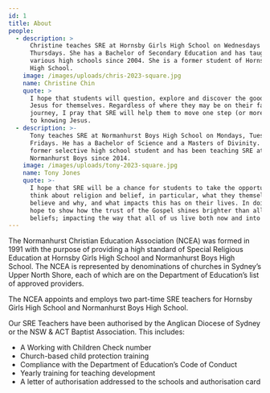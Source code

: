 ```yaml
---
id: 1
title: About
people:
  - description: >
      Christine teaches SRE at Hornsby Girls High School on Wednesdays and
      Thursdays. She has a Bachelor of Secondary Education and has taught in
      various high schools since 2004. She is a former student of Hornsby Girls
      High School.
    image: /images/uploads/chris-2023-square.jpg
    name: Christine Chin
    quote: >
      I hope that students will question, explore and discover the good news of
      Jesus for themselves. Regardless of where they may be on their faith
      journey, I pray that SRE will help them to move one step (or more!) closer
      to knowing Jesus.
  - description: >-
      Tony teaches SRE at Normanhurst Boys High School on Mondays, Tuesdays, and
      Fridays. He has a Bachelor of Science and a Masters of Divinity. He is a
      former selective high school student and has been teaching SRE at
      Normanhurst Boys since 2014.
    image: /images/uploads/tony-2023-square.jpg
    name: Tony Jones
    quote: >-
      I hope that SRE will be a chance for students to take the opportunity to
      think about religion and belief, in particular, what they themselves
      believe and why, and what impacts this has on their lives. In doing so, I
      hope to show how the trust of the Gospel shines brighter than all other
      beliefs; impacting the way that all of us live both now and into eternity.
---
```

The Normanhurst Christian Education Association (NCEA) was formed in 1991 with the purpose of providing a high standard of Special Religious Education at Hornsby Girls High School and Normanhurst Boys High School. The NCEA is represented by denominations of churches in Sydney’s Upper North Shore, each of which are on the Department of Education’s list of approved providers.

The NCEA appoints and employs two part-time SRE teachers for Hornsby Girls High School and Normanhurst Boys High School. 

Our SRE Teachers have been authorised by the Anglican Diocese of Sydney or the NSW & ACT Baptist Association. This includes: 

* A Working with Children Check number
* Church-based child protection training
* Compliance with the Department of Education’s Code of Conduct 
* Yearly training for teaching development
* A letter of authorisation addressed to the schools and authorisation card

